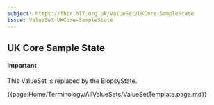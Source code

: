 ```yaml
---
subject: https://fhir.hl7.org.uk/ValueSet/UKCore-SampleState
issue: ValueSet-UKCore-SampleState
---
```

## UK Core Sample State

<div id="newAsset" markdown="span" class="alert alert-success" role="alert"><h4><i class="fa fa-star"></i> Important</h4> This ValueSet is replaced by the BiopsyState. 

{{page:Home/Terminology/AllValueSets/ValueSetTemplate.page.md}}